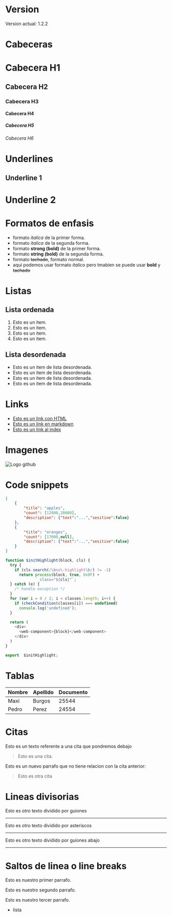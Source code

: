 # Version
Version actual: 1.2.2
# Cabeceras
# Cabecera H1
## Cabecera H2
### Cabecera H3
#### Cabecera H4
##### Cabecera H5
###### Cabecera H6

# Underlines

Underline 1
-----------

Underline 2
=========

# Formatos de enfasis
- formato *italica* de la primer forma.
- formato _italica_ de la segunda forma.
- formato **strong (bold)** de la primer forma.
- formato __string (bold)__ de la segunda forma.
- formato ~~tachado~~, formato normal.
- aqui podemos usar formato *italico* pero tmabien se puede usar **bold**
 y ~~tachado~~

# Listas
## Lista ordenada
1. Esto es un item.
2. Esto es un item. 
3. Esto es un item. 
4. Esto es un item.
## Lista desordenada
- Esto es un item de lista desordenada.
- Esto es un item de lista desordenada. 
- Esto es un item de lista desordenada. 
- Esto es un item de lista desordenada.
# Links
- <a href="https://www.google.com">Esto es un link con HTML</a>
- [Esto es un link en markdown](https://www.google.com)
- [Esto es un link al index](index.html)
# Imagenes
![Logo github](https://image.flaticon.com/icons/png/512/25/25231.png)
# Code snippets
```JSON
[
    {
        "title": "apples",
        "count": [12000,20000],
        "description": {"text":"...","sesitive":false}
    },
    {
        "title": "oranges",
        "count": [17000,null],
        "description": {"text":"...","sesitive":false}
    }
] 
```
```JavaScript
function $initHighlight(block, cls) {
  try {
    if (cls.search(/\bno\-highlight\b/) != -1)
      return process(block, true, 0x0F) +
             ` class="${cls}"`;
  } catch (e) {
    /* handle exception */
  }
  for (var i = 0 / 2; i < classes.length; i++) {
    if (checkCondition(classes[i]) === undefined)
      console.log('undefined');
  }

  return (
    <div>
      <web-component>{block}</web-component>
    </div>
  )
}

export  $initHighlight;

```
# Tablas
| Nombre | Apellido | Documento |
|--------|----------|-----------|
| Maxi | Burgos | 25544|
| Pedro | Perez | 24554|
# Citas 
Esto es un texto referente a una cita que pondremos debajo
> Esto es una cita.

Esto es un nuevo parrafo que no tiene relacion con la cita anterior:
> Esto es otra cita

# Lineas divisorias
Esto es otro texto dividido por guiones

---
Esto es otro texto dividido por asteriscos

***
Esto es otro texto dividido por guiones abajo
___
# Saltos de linea o line breaks
Esto es nuestro primer parrafo.

Esto es nuestro segundo parrafo.

Esto es nuestro tercer parrafo.
- lista







